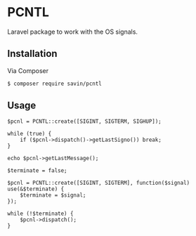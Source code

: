 # PCNTL

Laravel package to work with the OS signals.

## Installation

Via Composer

``` bash
$ composer require savin/pcntl
```

## Usage

```
$pcnl = PCNTL::create([SIGINT, SIGTERM, SIGHUP]);

while (true) {
    if ($pcnl->dispatch()->getLastSigno()) break;
}

echo $pcnl->getLastMessage();
```

```
$terminate = false;

$pcnl = PCNTL::create([SIGINT, SIGTERM], function($signal) use(&$terminate) {
    $terminate = $signal;
});

while (!$terminate) {
    $pcnl->dispatch();
}
```